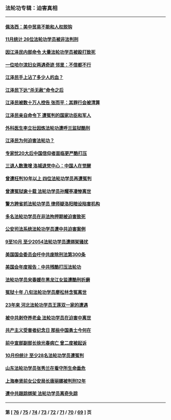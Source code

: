 ### 法轮功专辑：迫害真相
---
#### [佩洛西：美中贸易不能和人权脱钩](../../pages/nf4379/n13884884.md?12160430) 
#### [11月统计 26位法轮功学员被非法判刑](../../pages/nf4379/n13884724.md?12160430) 
#### [因江泽民内部命令 大量法轮功学员被殴打致死](../../pages/nf4379/n13877409.md?12160430) 
#### [一位哈尔滨妇女两遇奇迹 邻里：不信都不行](../../pages/nf4379/n13878017.md?12160430) 
#### [江泽民手上沾了多少人的血？](../../pages/nf4379/n13880318.md?12160430) 
#### [江泽民下达“杀无赦”命令之后](../../pages/nf4379/n13878084.md?12160430) 
#### [江泽民被数十万人控告 张而平：其罪行会被清算](../../pages/nf4379/n13878074.md?12160430) 
#### [江泽民亲自命令下 遭冤判的国家功臣和军人](../../pages/nf4379/n13876685.md?12160430) 
#### [外科医生李立壮因炼法轮功遭呼兰监狱酷刑](../../pages/nf4379/n13875403.md?12160430) 
#### [江泽民为何迫害法轮功？](../../pages/nf4379/n13876324.md?12160430) 
#### [专家忧20大后中国信仰者面临更严酷打压](../../pages/nf4379/n13874993.md?12160430) 
#### [三退人数激增 洛城退党中心：中国人在觉醒](../../pages/nf4379/n13874224.md?12160430) 
#### [曾遭枉判10年以上 四位法轮功学员再遭冤判](../../pages/nf4379/n13872398.md?12160430) 
#### [曾遭冤狱逾十载 法轮功学员孙耀亭凄惨离世](../../pages/nf4379/n13871692.md?12160430) 
#### [警方跨省抓法轮功学员 律师疑洛阳暗设陷害机构](../../pages/nf4379/n13870178.md?12160430) 
#### [多名法轮功学员在非法拘押期被迫害致死](../../pages/nf4379/n13870463.md?12160430) 
#### [公安司法系统法轮功学员遭中共迫害案例](../../pages/nf4379/n13869580.md?12160430) 
#### [9至10月 至少2054法轮功学员遭绑架骚扰](../../pages/nf4379/n13867111.md?12160430) 
#### [美国国会委员会吁中共废除刑法第300条](../../pages/nf4379/n13868121.md?12160430) 
#### [美国会年度报告：中共残酷打压法轮功](../../pages/nf4379/n13867408.md?12160430) 
#### [法轮功学员宋春媛在黑龙江女监遭酷刑折磨](../../pages/nf4379/n13865630.md?12160430) 
#### [冤狱十年 八旬法轮功学员廖松林含冤离世](../../pages/nf4379/n13864239.md?12160430) 
#### [23年来 河北法轮功学员王莲双一家的遭遇](../../pages/nf4379/n13863330.md?12160430) 
#### [被中共剥夺养老金 法轮功学员在迫害中离世](../../pages/nf4379/n13861877.md?12160430) 
#### [共产主义受害者纪念日 那些中国勇士今何在](../../pages/nf4379/n13861994.md?12160430) 
#### [前中宣部副部长徐光春病亡 曾二度被起诉](../../pages/nf4379/n13857638.md?12160430) 
#### [10月份统计 至少28名法轮功学员遭冤判](../../pages/nf4379/n13861128.md?12160430) 
#### [山东法轮功学员张秀兰在看守所生命垂危](../../pages/nf4379/n13860281.md?12160430) 
#### [上海奉贤前女公安局长唐丽娜被判刑12年](../../pages/nf4379/n13859528.md?12160430) 
#### [遭中共跟踪绑架 法轮功学员离奇失踪](../../pages/nf4379/n13856504.md?12160430) 

---
#### 第 [ [76](./76.md?12160430) / [75](./75.md?12160430) / [74](./74.md?12160430) / [73](./73.md?12160430) / [72](./72.md?12160430) / [71](./71.md?12160430) / [70](./70.md?12160430) / [69](./69.md?12160430) ] 页

